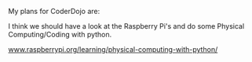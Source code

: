 My plans for CoderDojo are:

I think we should have a look at the Raspberry Pi's and do some Physical Computing/Coding with python.

www.raspberrypi.org/learning/physical-computing-with-python/


